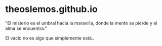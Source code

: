 # theoslemos.github.io
"El misterio es el umbral hacia la maravilla, donde la mente se pierde y el alma se encuentra."

El vacío no es algo que simplemente está..

